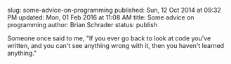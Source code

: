 slug: some-advice-on-programming
published: Sun, 12 Oct 2014 at 09:32 PM
updated: Mon, 01 Feb 2016 at 11:08 AM
title: Some advice on programming
author: Brian Schrader
status: publish

Someone once said to me, "If you ever go back to look at code you've written, and you can't see anything wrong with it, then you haven't learned anything."